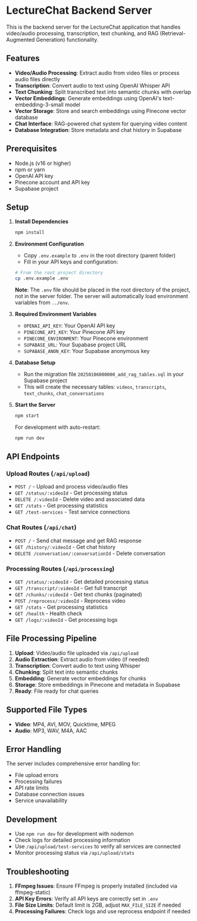 # LectureChat Backend Server

This is the backend server for the LectureChat application that handles video/audio processing, transcription, text chunking, and RAG (Retrieval-Augmented Generation) functionality.

## Features

- **Video/Audio Processing**: Extract audio from video files or process audio files directly
- **Transcription**: Convert audio to text using OpenAI Whisper API
- **Text Chunking**: Split transcribed text into semantic chunks with overlap
- **Vector Embeddings**: Generate embeddings using OpenAI's text-embedding-3-small model
- **Vector Storage**: Store and search embeddings using Pinecone vector database
- **Chat Interface**: RAG-powered chat system for querying video content
- **Database Integration**: Store metadata and chat history in Supabase

## Prerequisites

- Node.js (v16 or higher)
- npm or yarn
- OpenAI API key
- Pinecone account and API key
- Supabase project

## Setup

1. **Install Dependencies**
   ```bash
   npm install
   ```

2. **Environment Configuration**
   - Copy `.env.example` to `.env` in the root directory (parent folder)
   - Fill in your API keys and configuration:
   ```bash
   # From the root project directory
   cp .env.example .env
   ```
   
   **Note**: The `.env` file should be placed in the root directory of the project, not in the server folder. The server will automatically load environment variables from `../env`.

3. **Required Environment Variables**
   - `OPENAI_API_KEY`: Your OpenAI API key
   - `PINECONE_API_KEY`: Your Pinecone API key
   - `PINECONE_ENVIRONMENT`: Your Pinecone environment
   - `SUPABASE_URL`: Your Supabase project URL
   - `SUPABASE_ANON_KEY`: Your Supabase anonymous key

4. **Database Setup**
   - Run the migration file `20250106000000_add_rag_tables.sql` in your Supabase project
   - This will create the necessary tables: `videos`, `transcripts`, `text_chunks`, `chat_conversations`

5. **Start the Server**
   ```bash
   npm start
   ```

   For development with auto-restart:
   ```bash
   npm run dev
   ```

## API Endpoints

### Upload Routes (`/api/upload`)
- `POST /` - Upload and process video/audio files
- `GET /status/:videoId` - Get processing status
- `DELETE /:videoId` - Delete video and associated data
- `GET /stats` - Get processing statistics
- `GET /test-services` - Test service connections

### Chat Routes (`/api/chat`)
- `POST /` - Send chat message and get RAG response
- `GET /history/:videoId` - Get chat history
- `DELETE /conversation/:conversationId` - Delete conversation

### Processing Routes (`/api/processing`)
- `GET /status/:videoId` - Get detailed processing status
- `GET /transcript/:videoId` - Get full transcript
- `GET /chunks/:videoId` - Get text chunks (paginated)
- `POST /reprocess/:videoId` - Reprocess video
- `GET /stats` - Get processing statistics
- `GET /health` - Health check
- `GET /logs/:videoId` - Get processing logs

## File Processing Pipeline

1. **Upload**: Video/audio file uploaded via `/api/upload`
2. **Audio Extraction**: Extract audio from video (if needed)
3. **Transcription**: Convert audio to text using Whisper
4. **Chunking**: Split text into semantic chunks
5. **Embedding**: Generate vector embeddings for chunks
6. **Storage**: Store embeddings in Pinecone and metadata in Supabase
7. **Ready**: File ready for chat queries

## Supported File Types

- **Video**: MP4, AVI, MOV, Quicktime, MPEG
- **Audio**: MP3, WAV, M4A, AAC

## Error Handling

The server includes comprehensive error handling for:
- File upload errors
- Processing failures
- API rate limits
- Database connection issues
- Service unavailability

## Development

- Use `npm run dev` for development with nodemon
- Check logs for detailed processing information
- Use `/api/upload/test-services` to verify all services are connected
- Monitor processing status via `/api/upload/stats`

## Troubleshooting

1. **FFmpeg Issues**: Ensure FFmpeg is properly installed (included via ffmpeg-static)
2. **API Key Errors**: Verify all API keys are correctly set in `.env`
3. **File Size Limits**: Default limit is 2GB, adjust `MAX_FILE_SIZE` if needed
4. **Processing Failures**: Check logs and use reprocess endpoint if needed